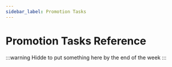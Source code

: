 ```yaml
---
sidebar_label: Promotion Tasks
---
```


# Promotion Tasks Reference

:::warning
Hidde to put something here by the end of the week
:::
